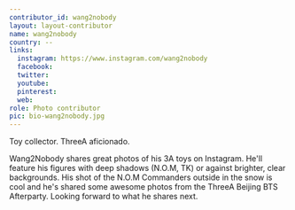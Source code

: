```yaml
---
contributor_id: wang2nobody
layout: layout-contributor
name: wang2nobody
country: --
links:
  instagram: https://www.instagram.com/wang2nobody
  facebook:
  twitter:
  youtube:
  pinterest:
  web:
role: Photo contributor
pic: bio-wang2nobody.jpg
---
```

Toy collector. ThreeA aficionado.

Wang2Nobody shares great photos of his 3A toys on Instagram. He'll feature his figures with deep shadows (N.O.M, TK) or against brighter, clear backgrounds. His shot of the N.O.M Commanders outside in the snow is cool and he's shared some awesome photos from the ThreeA Beijing BTS Afterparty. Looking forward to what he shares next.